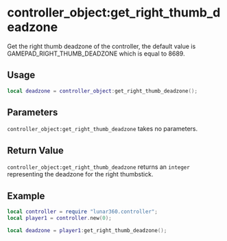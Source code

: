 # controller_object:get_right_thumb_deadzone

Get the right thumb deadzone of the controller, the default value is GAMEPAD_RIGHT_THUMB_DEADZONE which is equal to 8689.

## Usage

```lua
local deadzone = controller_object:get_right_thumb_deadzone();
```

## Parameters

`controller_object:get_right_thumb_deadzone` takes no parameters.

## Return Value

`controller_object:get_right_thumb_deadzone` returns an `integer` representing the deadzone for the right thumbstick.

## Example

```lua
local controller = require "lunar360.controller";
local player1 = controller.new(0);

local deadzone = player1:get_right_thumb_deadzone();
```